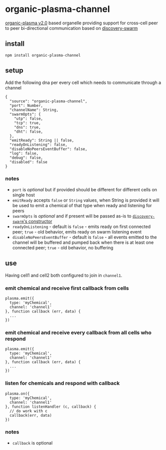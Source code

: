 # organic-plasma-channel

[organic-plasma v2.0](https://github.com/outbounder/organic-plasma) based organelle providing support for cross-cell peer to peer bi-directional communication based on [discovery-swarm](https://github.com/mafintosh/discovery-swarm)

## install

`npm install organic-plasma-channel`

## setup

Add the following dna per every cell which needs to communicate through a channel

```
{
  "source": "organic-plasma-channel",
  "port": Number,
  "channelName": String,
  "swarmOpts": {
    "utp": false,
    "tcp": true,
    "dns": true,
    "dht": false,
  },
  "emitReady": String || false,
  "readyOnListening": false,
  "disableNoPeersEventBuffer": false,
  "log": false,
  "debug": false,
  "disabled": false
}
```

### notes

* `port` is *optional* but if provided should be different for different cells on single host
* `emitReady` accepts `false` or `String` values, when String is provided it will be used to emit a chemical of that type when ready and listening for peers
* `swarmOpts` is *optional* and if present will be passed as-is to [`discovery-swarm`'s constructor](https://github.com/mafintosh/discovery-swarm#var-sw--swarmopts)
* `readyOnListening` - default is `false` - emits ready on first connected peer; `true` - old behavior, emits ready on swarm listening event
* `disableNoPeersEventBuffer` - default is `false` - all events emitted to the channel will be buffered and pumped back when there is at least one connected peer; `true` - old behavior, no buffering
## use

Having cell1 and cell2 both configured to join in `channel1`.

### emit chemical and receive first callback from cells

```
plasma.emit({
  type: 'myChemical',
  channel: 'channel1'
}, function callback (err, data) {
  ...
})
```

### emit chemical and receive every callback from all cells who respond

```
plasma.emit({
  type: 'myChemical',
  channel: 'channel1'
}, function callback (err, data) {
  ...
})
```

### listen for chemicals and respond with callback

```
plasma.on({
  type: 'myChemical',
  channel: 'channel1'
}, function listenHandler (c, callback) {
  // do work with c
  callback(err, data)
})
```

### notes

* `callback` is optional
